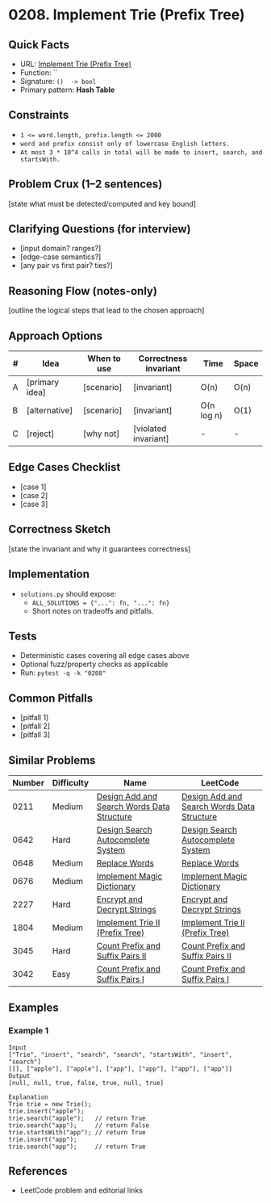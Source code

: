 # 0208. Implement Trie (Prefix Tree)

## Quick Facts

- URL: [Implement Trie (Prefix Tree)](https://leetcode.com/problems/implement-trie-prefix-tree/)
- Function: \`\`
- Signature: `()  -> bool`
- Primary pattern: **Hash Table**

## Constraints

- `1 <= word.length, prefix.length <= 2000`
- `word and prefix consist only of lowercase English letters.`
- `At most 3 * 10^4 calls in total will be made to insert, search, and startsWith.`

## Problem Crux (1–2 sentences)

[state what must be detected/computed and key bound]

## Clarifying Questions (for interview)

- [input domain? ranges?]
- [edge-case semantics?]
- [any pair vs first pair? ties?]

## Reasoning Flow (notes-only)

[outline the logical steps that lead to the chosen approach]

## Approach Options

| #   | Idea           | When to use | Correctness invariant | Time       | Space |
| --- | -------------- | ----------- | --------------------- | ---------- | ----- |
| A   | [primary idea] | [scenario]  | [invariant]           | O(n)       | O(n)  |
| B   | [alternative]  | [scenario]  | [invariant]           | O(n log n) | O(1)  |
| C   | [reject]       | [why not]   | [violated invariant]  | -          | -     |

## Edge Cases Checklist

- [case 1]
- [case 2]
- [case 3]

## Correctness Sketch

[state the invariant and why it guarantees correctness]

## Implementation

- `solutions.py` should expose:
    - `ALL_SOLUTIONS = {"...": fn, "...": fn}`
    - Short notes on tradeoffs and pitfalls.

## Tests

- Deterministic cases covering all edge cases above
- Optional fuzz/property checks as applicable
- Run: `pytest -q -k "0208"`

## Common Pitfalls

- [pitfall 1]
- [pitfall 2]
- [pitfall 3]

## Similar Problems

| Number | Difficulty | Name                                                                                                       | LeetCode                                                                                                                |
| ------ | ---------- | ---------------------------------------------------------------------------------------------------------- | ----------------------------------------------------------------------------------------------------------------------- |
| 0211   | Medium     | [Design Add and Search Words Data Structure](../0211-design-add-and-search-words-data-structure/readme.md) | [Design Add and Search Words Data Structure](https://leetcode.com/problems/design-add-and-search-words-data-structure/) |
| 0642   | Hard       | [Design Search Autocomplete System](../0642-design-search-autocomplete-system/readme.md)                   | [Design Search Autocomplete System](https://leetcode.com/problems/design-search-autocomplete-system/)                   |
| 0648   | Medium     | [Replace Words](../0648-replace-words/readme.md)                                                           | [Replace Words](https://leetcode.com/problems/replace-words/)                                                           |
| 0676   | Medium     | [Implement Magic Dictionary](../0676-implement-magic-dictionary/readme.md)                                 | [Implement Magic Dictionary](https://leetcode.com/problems/implement-magic-dictionary/)                                 |
| 2227   | Hard       | [Encrypt and Decrypt Strings](../2227-encrypt-and-decrypt-strings/readme.md)                               | [Encrypt and Decrypt Strings](https://leetcode.com/problems/encrypt-and-decrypt-strings/)                               |
| 1804   | Medium     | [Implement Trie II (Prefix Tree)](../1804-implement-trie-ii-prefix-tree/readme.md)                         | [Implement Trie II (Prefix Tree)](https://leetcode.com/problems/implement-trie-ii-prefix-tree/)                         |
| 3045   | Hard       | [Count Prefix and Suffix Pairs II](../3045-count-prefix-and-suffix-pairs-ii/readme.md)                     | [Count Prefix and Suffix Pairs II](https://leetcode.com/problems/count-prefix-and-suffix-pairs-ii/)                     |
| 3042   | Easy       | [Count Prefix and Suffix Pairs I](../3042-count-prefix-and-suffix-pairs-i/readme.md)                       | [Count Prefix and Suffix Pairs I](https://leetcode.com/problems/count-prefix-and-suffix-pairs-i/)                       |

## Examples

### Example 1

```text
Input
["Trie", "insert", "search", "search", "startsWith", "insert", "search"]
[[], ["apple"], ["apple"], ["app"], ["app"], ["app"], ["app"]]
Output
[null, null, true, false, true, null, true]

Explanation
Trie trie = new Trie();
trie.insert("apple");
trie.search("apple");   // return True
trie.search("app");     // return False
trie.startsWith("app"); // return True
trie.insert("app");
trie.search("app");     // return True
```

## References

- LeetCode problem and editorial links

